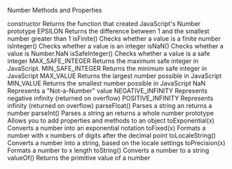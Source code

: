 Number Methods and Properties  

constructor 		Returns the function that created JavaScript's Number prototype
EPSILON 		Returns the difference between 1 and the smallest number greater than 1
isFinite() 		Checks whether a value is a finite number
isInteger() 		Checks whether a value is an integer
isNaN() 		Checks whether a value is Number.NaN
isSafeInteger() 	Checks whether a value is a safe integer
MAX_SAFE_INTEGER 	Returns the maximum safe integer in JavaScript.
MIN_SAFE_INTEGER 	Returns the minimum safe integer in JavaScript
MAX_VALUE 		Returns the largest number possible in JavaScript
MIN_VALUE 		Returns the smallest number possible in JavaScript
NaN 			Represents a "Not-a-Number" value
NEGATIVE_INFINITY 	Represents negative infinity (returned on overflow)
POSITIVE_INFINITY 	Represents infinity (returned on overflow)
parseFloat() 		Parses a string an returns a number
parseInt() 		Parses a string an returns a whole number
prototype 		Allows you to add properties and methods to an object
toExponential(x) 	Converts a number into an exponential notation
toFixed(x) 		Formats a number with x numbers of digits after the decimal point
toLocaleString() 	Converts a number into a string, based on the locale settings
toPrecision(x)	 	Formats a number to x length
toString() 		Converts a number to a string
valueOf() 		Returns the primitive value of a number

